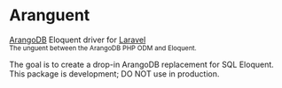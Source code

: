 # Aranguent
[ArangoDB](https://www.arangodb.com) Eloquent driver for [Laravel](https://laravel.com)  
<sub>The unguent between the ArangoDB PHP ODM and Eloquent.</sub>

The goal is to create a drop-in ArangoDB replacement for SQL Eloquent.
This package is development; DO NOT use in production.
